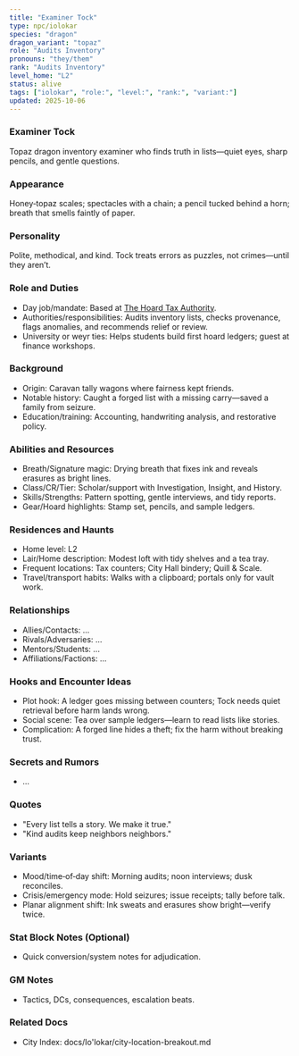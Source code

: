 ```yaml
---
title: "Examiner Tock"
type: npc/iolokar
species: "dragon"
dragon_variant: "topaz"
role: "Audits Inventory"
pronouns: "they/them"
rank: "Audits Inventory"
level_home: "L2"
status: alive
tags: ["iolokar", "role:", "level:", "rank:", "variant:"]
updated: 2025-10-06
---
```

### Examiner Tock

Topaz dragon inventory examiner who finds truth in lists—quiet eyes, sharp pencils, and gentle questions.

### Appearance

Honey‑topaz scales; spectacles with a chain; a pencil tucked behind a horn; breath that smells faintly of paper.

### Personality

Polite, methodical, and kind. Tock treats errors as puzzles, not crimes—until they aren’t.

### Role and Duties

- Day job/mandate: Based at [The Hoard Tax Authority](docs/Io'lokar/Locations/the-hoard-tax-authority.md).
- Authorities/responsibilities: Audits inventory lists, checks provenance, flags anomalies, and recommends relief or review.
- University or weyr ties: Helps students build first hoard ledgers; guest at finance workshops.

### Background

- Origin: Caravan tally wagons where fairness kept friends.
- Notable history: Caught a forged list with a missing carry—saved a family from seizure.
- Education/training: Accounting, handwriting analysis, and restorative policy.

### Abilities and Resources

- Breath/Signature magic: Drying breath that fixes ink and reveals erasures as bright lines.
- Class/CR/Tier: Scholar/support with Investigation, Insight, and History.
- Skills/Strengths: Pattern spotting, gentle interviews, and tidy reports.
- Gear/Hoard highlights: Stamp set, pencils, and sample ledgers.

### Residences and Haunts

- Home level: L2
- Lair/Home description: Modest loft with tidy shelves and a tea tray.
- Frequent locations: Tax counters; City Hall bindery; Quill & Scale.
- Travel/transport habits: Walks with a clipboard; portals only for vault work.

### Relationships

- Allies/Contacts: ...
- Rivals/Adversaries: ...
- Mentors/Students: ...
- Affiliations/Factions: ...

### Hooks and Encounter Ideas

 - Plot hook: A ledger goes missing between counters; Tock needs quiet retrieval before harm lands wrong.
 - Social scene: Tea over sample ledgers—learn to read lists like stories.
 - Complication: A forged line hides a theft; fix the harm without breaking trust.

### Secrets and Rumors

- ...

### Quotes

 - "Every list tells a story. We make it true."
 - "Kind audits keep neighbors neighbors."

### Variants

 - Mood/time‑of‑day shift: Morning audits; noon interviews; dusk reconciles.
 - Crisis/emergency mode: Hold seizures; issue receipts; tally before talk.
 - Planar alignment shift: Ink sweats and erasures show bright—verify twice.

### Stat Block Notes (Optional)

- Quick conversion/system notes for adjudication.

### GM Notes

- Tactics, DCs, consequences, escalation beats.

### Related Docs

- City Index: docs/Io'lokar/city-location-breakout.md
